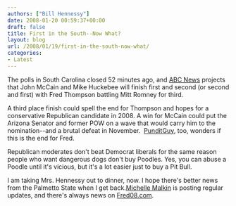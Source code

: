 ```yaml
---
authors: ["Bill Hennessy"]
date: 2008-01-20 00:59:37+00:00
draft: false
title: First in the South--Now What?
layout: blog
url: /2008/01/19/first-in-the-south-now-what/
categories:
- Latest
---
```


The polls in South Carolina closed 52 minutes ago, and [ABC News](https://abcnews.go.com/politics/elections/state?state=SC) projects that John McCain and Mike Huckebee will finish first and second (or second and first) with Fred Thompson battling Mitt Romney for third.

A third place finish could spell the end for Thompson and hopes for a conservative Republican candidate in 2008. A win for McCain could put the Arizona Senator and former POW on a wave that would carry him to the nomination--and a brutal defeat in November.  [PunditGuy](https://www.punditguy.com/2008/01/the_end_of_fred.html), too, wonders if this is the end for Fred.

Republican moderates don't beat Democrat liberals for the same reason people who want dangerous dogs don't buy Poodles. Yes, you can abuse a Poodle until it's vicious, but it's a lot easier just to buy a Pit Bull.

I am taking Mrs. Hennessy out to dinner, now. I hope there's better news from the Palmetto State when I get back.[Michelle Malkin](https://michellemalkin.com/) is posting regular updates, and there's always news on [Fred08.com](https://www.fred08.com/).
